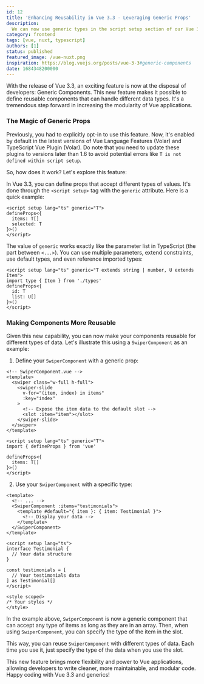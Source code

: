 ```yaml
---
id: 12
title: 'Enhancing Reusability in Vue 3.3 - Leveraging Generic Props'
description:
  We can now use generic types in the script setup section of our Vue 3.3 / Nuxt 3.5 components.
category: frontend
tags: [vue, nuxt, typescript]
authors: [1]
status: published
featured_image: /vue-nuxt.png
inspiration: https://blog.vuejs.org/posts/vue-3-3#generic-components
date: 1684348200000
---
```


With the release of Vue 3.3, an exciting feature is now at the disposal of developers: Generic
Components. This new feature makes it possible to define reusable components that can handle
different data types. It's a tremendous step forward in increasing the modularity of Vue
applications.

### The Magic of Generic Props

Previously, you had to explicitly opt-in to use this feature. Now, it's enabled by default in the
latest versions of Vue Language Features (Volar) and TypeScript Vue Plugin (Volar). Do note that you
need to update these plugins to versions later than 1.6 to avoid potential errors like
`T is not defined within script setup`.

So, how does it work? Let's explore this feature:

In Vue 3.3, you can define props that accept different types of values. It's done through the
`<script setup>` tag with the `generic` attribute. Here is a quick example:

```vue
<script setup lang="ts" generic="T">
defineProps<{
  items: T[]
  selected: T
}>()
</script>
```

The value of `generic` works exactly like the parameter list in TypeScript (the part between
`<...>`). You can use multiple parameters, extend constraints, use default types, and even reference
imported types:

```vue
<script setup lang="ts" generic="T extends string | number, U extends Item">
import type { Item } from './types'
defineProps<{
  id: T
  list: U[]
}>()
</script>
```

### Making Components More Reusable

Given this new capability, you can now make your components reusable for different types of data.
Let's illustrate this using a `SwiperComponent` as an example:

1. Define your `SwiperComponent` with a generic prop:

```vue
<!-- SwiperComponent.vue -->
<template>
  <swiper class="w-full h-full">
    <swiper-slide
      v-for="(item, index) in items"
      :key="index"
    >
      <!-- Expose the item data to the default slot -->
      <slot :item="item"></slot>
    </swiper-slide>
  </swiper>
</template>

<script setup lang="ts" generic="T">
import { defineProps } from 'vue'

defineProps<{
  items: T[]
}>()
</script>
```

2. Use your `SwiperComponent` with a specific type:

```vue
<template>
  <!-- ... -->
  <SwiperComponent :items="testimonials">
    <template #default="{ item }: { item: Testimonial }">
      <!-- Display your data -->
    </template>
  </SwiperComponent>
</template>

<script setup lang="ts">
interface Testimonial {
  // Your data structure
}

const testimonials = [
  // Your testimonials data
] as Testimonial[]
</script>

<style scoped>
/* Your styles */
</style>
```

In the example above, `SwiperComponent` is now a generic component that can accept any type of items
as long as they are in an array. Then, when using `SwiperComponent`, you can specify the type of the
item in the slot.

This way, you can reuse `SwiperComponent` with different types of data. Each time you use it, just
specify the type of the data when you use the slot.

This new feature brings more flexibility and power to Vue applications, allowing developers to write
cleaner, more maintainable, and modular code. Happy coding with Vue 3.3 and generics!
